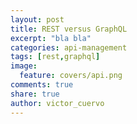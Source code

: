 ```yaml
---
layout: post
title: REST versus GraphQL
excerpt: "bla bla"
categories: api-management
tags: [rest,graphql]
image:
  feature: covers/api.png
comments: true
share: true
author: victor_cuervo
---
```

